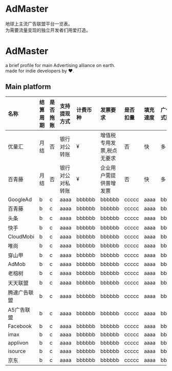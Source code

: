 # AdMaster
地球上主流广告联盟平台一览表。  
为需要流量变现的独立开发者们用爱打造。

# AdMaster
a brief profile for main Advertising alliance on earth.  
made for indie developers by ❤️.

## Main platform
| 名称 | 结算周期 | 是否拖账 | 支持提现方式 | 计费币种 | 发票要求 | 是否扣量 | 填充速度 | 广告样式数目 | 有灰产广告 | 所属国家 |
| :--- | :---- | :---- | :---- | :---- | :---- | :---- | :---- | :---- | :---- | :---- |
| 优量汇 | 月结 | 否 | 银行对公转账 | ¥ | 增值税专用发票,税点无要求 | 否 | 快 | 多 | 否 | CN |
| 百青藤    | 月结  | 否     | 银行对公对私转账 | ¥ | 企业用户需提供普增发票 | 否 | 快 | 多 | 谨慎 | CN |
| GoogleAd    | b      | c     | aaaa | bbbbbb | bbbbbb | ccccc | aaaa | bbbbbb | ccccc | US |
| 百青藤    | b      | c     | aaaa | bbbbbb | bbbbbb | ccccc | aaaa | bbbbbb | ccccc | CN |
| 头条    | b      | c     | aaaa | bbbbbb | bbbbbb | ccccc | aaaa | bbbbbb | ccccc | CN |
| 快手    | b      | c     | aaaa | bbbbbb | bbbbbb | ccccc | aaaa | bbbbbb | ccccc | CN |
| CloudMobi    | b      | c     | aaaa | bbbbbb | bbbbbb | ccccc | aaaa | bbbbbb | ccccc | CN |
| 唯尚    | b      | c     | aaaa | bbbbbb | bbbbbb | ccccc | aaaa | bbbbbb | ccccc | CN |
| 穿山甲    | b      | c     | aaaa | bbbbbb | bbbbbb | ccccc | aaaa | bbbbbb | ccccc | CN |
| AdMob    | b      | c     | aaaa | bbbbbb | bbbbbb | ccccc | aaaa | bbbbbb | ccccc | CN |
| 老榕树    | b      | c     | aaaa | bbbbbb | bbbbbb | ccccc | aaaa | bbbbbb | ccccc | CN |
| 天天联盟    | b      | c     | aaaa | bbbbbb | bbbbbb | ccccc | aaaa | bbbbbb | ccccc | CN |
| 腾速广告联盟    | b      | c     | aaaa | bbbbbb | bbbbbb | ccccc | aaaa | bbbbbb | ccccc | CN |
| A5广告联盟    | b      | c     | aaaa | bbbbbb | bbbbbb | ccccc | aaaa | bbbbbb | ccccc | CN |
| Facebook    | b      | c     | aaaa | bbbbbb | bbbbbb | ccccc | aaaa | bbbbbb | ccccc | US |
| imax    | b      | c     | aaaa | bbbbbb | bbbbbb | ccccc | aaaa | bbbbbb | ccccc | CN |
| applivon    | b      | c     | aaaa | bbbbbb | bbbbbb | ccccc | aaaa | bbbbbb | ccccc | CN |
| isource    | b      | c     | aaaa | bbbbbb | bbbbbb | ccccc | aaaa | bbbbbb | ccccc | CN |
| 京东    | b      | c     | aaaa | bbbbbb | bbbbbb | ccccc | aaaa | bbbbbb | ccccc | CN |
